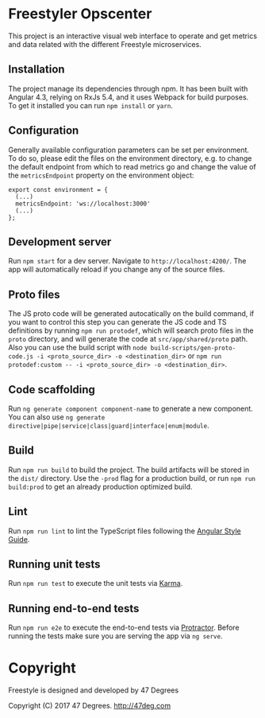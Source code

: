 # Freestyler Opscenter

This project is an interactive visual web interface to operate and get metrics and data related with the different Freestyle microservices.

## Installation

The project manage its dependencies through npm. It has been built with Angular 4.3, relying on RxJs 5.4, and it uses Webpack for build purposes. To get it installed you can run `npm install` or `yarn`.

## Configuration

Generally available configuration parameters can be set per environment. To do so, please edit the files on the environment directory, e.g. to change the default endpoint from which to read metrics go and change the value of the `metricsEndpoint` property on the environment object:

```
export const environment = {
  (...)
  metricsEndpoint: 'ws://localhost:3000'
  (...)
};
```

## Development server

Run `npm start` for a dev server. Navigate to `http://localhost:4200/`. The app will automatically reload if you change any of the source files.

## Proto files

The JS proto code will be generated autocatically on the build command, if you want to control this step you can generate the JS code and TS definitions by running `npm run protodef`, which will search proto files in the `proto` directory, and will generate the code at `src/app/shared/proto` path. Also you can use the build script with `node build-scripts/gen-proto-code.js -i <proto_source_dir> -o <destination_dir>` or `npm run protodef:custom -- -i <proto_source_dir> -o <destination_dir>`.

## Code scaffolding

Run `ng generate component component-name` to generate a new component. You can also use `ng generate directive|pipe|service|class|guard|interface|enum|module`.

## Build

Run `npm run build` to build the project. The build artifacts will be stored in the `dist/` directory. Use the `-prod` flag for a production build, or run `npm run build:prod` to get an already production optimized build.

## Lint

Run `npm run lint` to lint the TypeScript files following the [Angular Style Guide](https://angular.io/guide/styleguide).

## Running unit tests

Run `npm run test` to execute the unit tests via [Karma](https://karma-runner.github.io).

## Running end-to-end tests

Run `npm run e2e` to execute the end-to-end tests via [Protractor](http://www.protractortest.org/).
Before running the tests make sure you are serving the app via `ng serve`.


# Copyright

Freestyle is designed and developed by 47 Degrees

Copyright (C) 2017 47 Degrees. <http://47deg.com>

[comment]: # (End Copyright)
